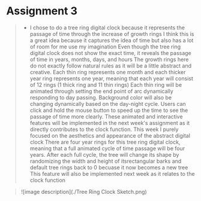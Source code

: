# Assignment 3

> - I chose to do a tree ring digital clock because it represents the passage of time through the increase of growth rings
> I think this is a great idea because it captures the idea of time but also has a lot of room for me use my imagination
> Even though the tree ring digital clock does not show the exact time, it reveals the passage of time in years, months, days, and hours
> The growth rings here do not exactly follow natural rules as it will be a little abstract and creative. 
> Each thin ring represents one month and each thicker year ring represents one year, meaning that each year will consist of 12 rings (1 thick ring and 11 thin rings)
> Each thin ring will be animated through setting the end point of arc dynamically responding to day passing.
> Background color will also be changing dynamically based on the day-night cycle. 
> Users can click and hold the mouse button to speed up the time to see the passage of time more clearly.
> These animated and interactive features will be implemented in the next week's assignment as it directly contributes to the clock function.
> This week I purely focused on the aesthetics and appearance of the abstract digital clock
> There are four year rings for this tree ring digital clock, meaning that a full animated cycle of time passage will be four years.
> After each full cycle, the tree will change its shape by randomizing the width and height of itsrectangular barks and default tree rings back to 0 becuase it now becomes a new tree
> This feature will also be implemented next week as it relates to the clock function

> ![image description](./Tree Ring Clock Sketch.png)
